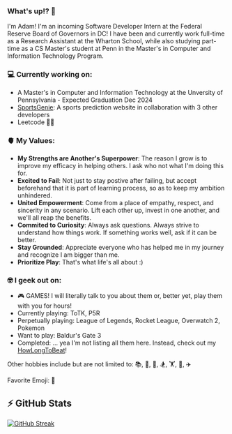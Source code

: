 ### What's up!? 👋

I'm Adam! I'm an incoming Software Developer Intern at the Federal Reserve Board of Governors in DC! I have been and currently work full-time as a Research Assistant at the Wharton School, while also studying part-time as a CS Master's student at Penn in the Master's in Computer and Information Technology Program.

### 💻 Currently working on:
- A Master's in Computer and Information Technology at the Unversity of Pennsylvania - Expected Graduation Dec 2024
- [SportsGenie](https://sportsgenie.co/): A sports prediction website in collaboration with 3 other developers
- Leetcode 😵‍💫

### 🫀 My Values:
- **My Strengths are Another's Superpower**: The reason I grow is to improve my efficacy in helping others. I ask who not what I'm doing this for.
- **Excited to Fail**: Not just to stay postive after failing, but accept beforehand that it is part of learning process, so as to keep my ambition unhindered.
- **United Empowerment**: Come from a place of empathy, respect, and sincerity in any scenario. Lift each other up, invest in one another, and we'll all reap the benefits.
- **Commited to Curiosity**: Always ask questions. Always strive to understand how things work. If something works well, ask if it can be better. 
- **Stay Grounded**: Appreciate everyone who has helped me in my journey and recognize I am bigger than me.
- **Prioritize Play**: That's what life's all about :) 

### 🤓 I geek out on:
- 🎮 GAMES! I will literally talk to you about them or, better yet, play them with you for hours!
- Currently playing: ToTK, P5R
- Perpetually playing: League of Legends, Rocket League, Overwatch 2, Pokemon
- Want to play: Baldur's Gate 3
- Completed: ... yea I'm not listing all them here. Instead, check out my [HowLongToBeat](https://howlongtobeat.com/user/adstr/games/completed)!

Other hobbies include but are not limited to: 📚, 🍳, 🏐, 🏂, 🏋️, 🥾, ✈️

Favorite Emoji: 🧌

## ⚡️ GitHub Stats
[![GitHub Streak](https://streak-stats.demolab.com?user=ad-str&theme=monokai&mode=weekly)](https://git.io/streak-stats)
